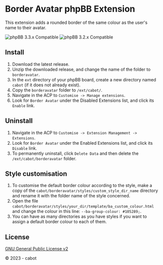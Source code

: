 # Border Avatar phpBB Extension
This extension adds a rounded border of the same colour as the user's name to their avatar.

![phpBB 3.3.x Compatible](https://img.shields.io/badge/phpBB-3.3.x%20Compatible%20-blue.svg) ![phpBB 3.2.x Compatible](https://img.shields.io/badge/phpBB-3.2.x%20Compatible%20-blue.svg)

## Install
1. Download the latest release.
2. Unzip the downloaded release, and change the name of the folder to `borderavatar`.
3. In the `ext` directory of your phpBB board, create a new directory named `cabot` (if it does not already exist).
4. Copy the `borderavatar` folder to `/ext/cabot/`.
5. Navigate in the ACP to `Customise -> Manage extensions`.
6. Look for `Border Avatar` under the Disabled Extensions list, and click its `Enable` link.

## Uninstall
1. Navigate in the ACP to `Customise -> Extension Management -> Extensions`.
2. Look for `Border Avatar` under the Enabled Extensions list, and click its `Disable` link.
3. To permanently uninstall, click `Delete Data` and then delete the `/ext/cabot/borderavatar` folder.

## Style customisation
1. To customise the default border colour according to the style, make a copy of the `cabot/borderavatar/styles/custom_style_dir_name` directory and rename it with the folder name of the style concerned.
2. Open the file `cabot/borderavatar/styles/your_dir/template/ba_custom_colour.html` and change the colour in this line: `--ba-group-colour: #105289;`.
3. You can have as many directories as you have styles if you want to assign a default border colour to each of them.

## License
[GNU General Public License v2](http://opensource.org/licenses/GPL-2.0)

© 2023 - cabot
